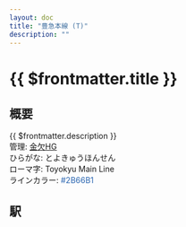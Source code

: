 ```yaml
---
layout: doc
title: "豊急本線 (T)"
description: ""
---
```


# {{ $frontmatter.title }}

## 概要
{{ $frontmatter.description }}  
管理: [金欠HG](/company/kinketsuHG/)  
ひらがな: とよきゅうほんせん  
ローマ字: Toyokyu Main Line  
ラインカラー: <span style="color: #2B66B1">#2B66B1</span>

## 駅
